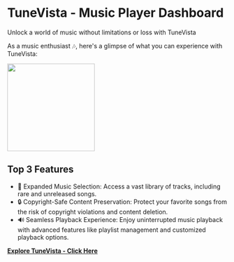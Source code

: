 # TuneVista - Music Player Dashboard

Unlock a world of music without limitations or loss with TuneVista

As a music enthusiast 🎶, here's a glimpse of what you can experience with TuneVista:

<img src="https://github.com/tobwil/markdown_website/assets/72387477/a5954cac-eb06-4a9a-8132-ffa9db3b6d83" height="200">

## Top 3 Features

* 🎵 Expanded Music Selection: Access a vast library of tracks, including rare and unreleased songs.
* 🔒 Copyright-Safe Content Preservation: Protect your favorite songs from the risk of copyright violations and content deletion.
* 🔊 Seamless Playback Experience: Enjoy uninterrupted music playback with advanced features like playlist management and customized playback options.

**[<i class="fa-solid fa-up-right-from-square"></i> Explore TuneVista - Click Here](https://tunevista-app.azurewebsites.net/)**
